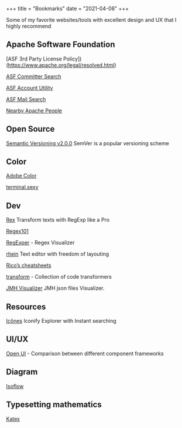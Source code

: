 +++
title = "Bookmarks"
date = "2021-04-06"
+++

Some of my favorite websites/tools with excellent design and UX that I highly recommend

## Apache Software Foundation

[ASF 3rd Party License Policy])(https://www.apache.org/legal/resolved.html)

[ASF Committer Search](https://whimsy.apache.org/roster/committer/)

[ASF Account Utility](https://id.apache.org/)

[ASF Mail Search](https://lists.apache.org/)

[Nearby Apache People](https://community.zones.apache.org/)

## Open Source

[Semantic Versioning v2.0.0](https://semver.org/spec/v2.0.0.html) SemVer is a popular versioning scheme

## Color

[Adobe Color](https://color.adobe.com/)

[terminal.sexy](https://terminal.sexy/)

## Dev

[Rex](https://rex.antfu.me/) Transform texts with RegExp like a Pro

[Regex101](https://regex101.com/)

[RegExper](https://regexper.com/) - Regex Visualizer

[rhein](https://rhein.netlify.app) Text editor with freedom of layouting

[Rico’s cheatsheets](https://devhints.io/)

[transform](https://transform.tools/) - Collection of code transformers

[JMH Visualizer](https://jmh.morethan.io/) JMH json files Visualizer.

## Resources

[Icônes](https://icones.netlify.app/) Iconify Explorer with Instant searching

## UI/UX

[Open UI](https://open-ui.org/) - Comparison between different component frameworks

## Diagram

[Isoflow](https://isoflow.io/)

## Typesetting mathematics

[Katex](https://katex.org/docs/supported.html)
